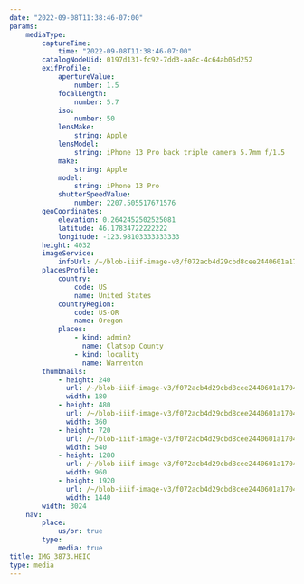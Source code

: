 ```yaml
---
date: "2022-09-08T11:38:46-07:00"
params:
    mediaType:
        captureTime:
            time: "2022-09-08T11:38:46-07:00"
        catalogNodeUid: 0197d131-fc92-7dd3-aa8c-4c64ab05d252
        exifProfile:
            apertureValue:
                number: 1.5
            focalLength:
                number: 5.7
            iso:
                number: 50
            lensMake:
                string: Apple
            lensModel:
                string: iPhone 13 Pro back triple camera 5.7mm f/1.5
            make:
                string: Apple
            model:
                string: iPhone 13 Pro
            shutterSpeedValue:
                number: 2207.505517671576
        geoCoordinates:
            elevation: 0.2642452502525081
            latitude: 46.17834722222222
            longitude: -123.98103333333333
        height: 4032
        imageService:
            infoUrl: /~/blob-iiif-image-v3/f072acb4d29cbd8cee2440601a1704b993928310da737663dd524655fd651296/info.json
        placesProfile:
            country:
                code: US
                name: United States
            countryRegion:
                code: US-OR
                name: Oregon
            places:
                - kind: admin2
                  name: Clatsop County
                - kind: locality
                  name: Warrenton
        thumbnails:
            - height: 240
              url: /~/blob-iiif-image-v3/f072acb4d29cbd8cee2440601a1704b993928310da737663dd524655fd651296/full/180%2C240/0/default.jpg
              width: 180
            - height: 480
              url: /~/blob-iiif-image-v3/f072acb4d29cbd8cee2440601a1704b993928310da737663dd524655fd651296/full/360%2C480/0/default.jpg
              width: 360
            - height: 720
              url: /~/blob-iiif-image-v3/f072acb4d29cbd8cee2440601a1704b993928310da737663dd524655fd651296/full/540%2C720/0/default.jpg
              width: 540
            - height: 1280
              url: /~/blob-iiif-image-v3/f072acb4d29cbd8cee2440601a1704b993928310da737663dd524655fd651296/full/960%2C1280/0/default.jpg
              width: 960
            - height: 1920
              url: /~/blob-iiif-image-v3/f072acb4d29cbd8cee2440601a1704b993928310da737663dd524655fd651296/full/1440%2C1920/0/default.jpg
              width: 1440
        width: 3024
    nav:
        place:
            us/or: true
        type:
            media: true
title: IMG_3873.HEIC
type: media
---
```

